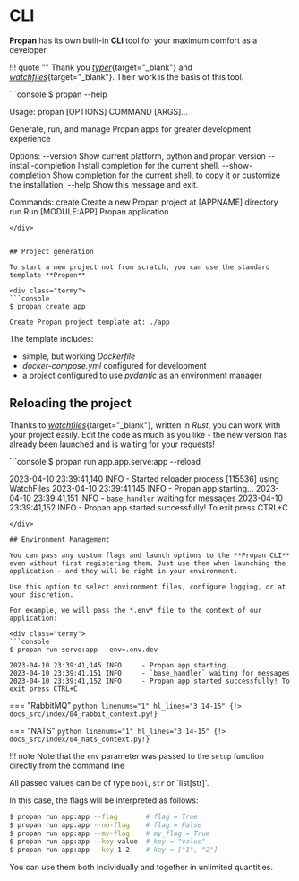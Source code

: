 # CLI 

**Propan** has its own built-in **CLI** tool for your maximum comfort as a developer.

!!! quote ""
    Thank you [*typer*](https://typer.tiangolo.com/){target="_blank"} and [*watchfiles*](https://watchfiles.helpmanual.io/){target="_blank"}. Their work is the basis of this tool.

<div class="termy">
```console
$ propan --help

Usage: propan [OPTIONS] COMMAND [ARGS]...

  Generate, run, and manage Propan apps for greater development experience

Options:
  --version             Show current platform, python and propan version
  --install-completion  Install completion for the current shell.
  --show-completion     Show completion for the current shell, to copy it or
                        customize the installation.
  --help                Show this message and exit.

Commands:
  create  Create a new Propan project at [APPNAME] directory
  run     Run [MODULE:APP] Propan application
```
</div>


## Project generation

To start a new project not from scratch, you can use the standard template **Propan**

<div class="termy">
```console
$ propan create app

Create Propan project template at: ./app
```
</div>

The template includes:

* simple, but working *Dockerfile*
* *docker-compose.yml* configured for development
* a project configured to use *pydantic* as an environment manager

## Reloading the project

Thanks to [*watchfiles*](https://watchfiles.helpmanual.io/){target="_blank"}, written in *Rust*, you can
work with your project easily. Edit the code as much as you like - the new version has already been launched and is waiting for your requests!

<div class="termy">
```console
$ propan run app.app.serve:app --reload

2023-04-10 23:39:41,140 INFO     - Started reloader process [115536] using WatchFiles
2023-04-10 23:39:41,145 INFO     - Propan app starting...
2023-04-10 23:39:41,151 INFO     - `base_handler` waiting for messages
2023-04-10 23:39:41,152 INFO     - Propan app started successfully! To exit press CTRL+C
```
</div>

## Environment Management

You can pass any custom flags and launch options to the **Propan CLI** even without first registering them. Just use them when launching the application - and they will be right in your environment.

Use this option to select environment files, configure logging, or at your discretion.

For example, we will pass the *.env* file to the context of our application:

<div class="termy">
```console
$ propan run serve:app --env=.env.dev

2023-04-10 23:39:41,145 INFO     - Propan app starting...
2023-04-10 23:39:41,151 INFO     - `base_handler` waiting for messages
2023-04-10 23:39:41,152 INFO     - Propan app started successfully! To exit press CTRL+C
```
</div>

=== "RabbitMQ"
    ```python linenums="1" hl_lines="3 14-15"
    {!> docs_src/index/04_rabbit_context.py!}
    ```

=== "NATS"
    ```python linenums="1" hl_lines="3 14-15"
    {!> docs_src/index/04_nats_context.py!}
    ```

!!! note
    Note that the `env` parameter was passed to the `setup` function directly from the command line

All passed values can be of type `bool`, `str` or `list[str]'.

In this case, the flags will be interpreted as follows:

```bash
$ propan run app:app --flag       # flag = True
$ propan run app:app --no-flag    # flag = False
$ propan run app:app --my-flag    # my_flag = True
$ propan run app:app --key value  # key = "value"
$ propan run app:app --key 1 2    # key = ["1", "2"]
```
You can use them both individually and together in unlimited quantities.